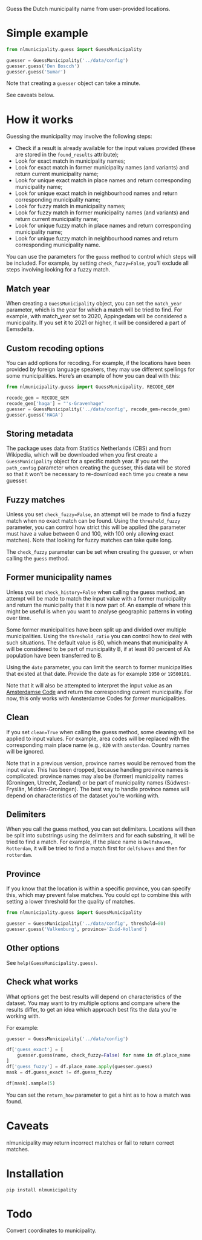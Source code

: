 Guess the Dutch municipality name from user-provided locations. 

# Simple example

```python
from nlmunicipality.guess import GuessMunicipality

guesser = GuessMunicipality('../data/config')
guesser.guess('Den Boscch')
guesser.guess('Sumar')
```

Note that creating a `guesser` object can take a minute.

See caveats below.

# How it works

Guessing the municipality may involve the following steps:

- Check if a result is already available for the input values provided (these are stored in the `found_results` attribute);
- Look for exact match in municipality names;
- Look for exact match in former municipality names (and variants) and return current municipality name;
- Look for unique exact match in place names and return corresponding municipality name;
- Look for unique exact match in neighbourhood names and return corresponding municipality name;
- Look for fuzzy match in municipality names;
- Look for fuzzy match in former municipality names (and variants) and return current municipality name;
- Look for unique fuzzy match in place names and return corresponding municipality name;
- Look for unique fuzzy match in neighbourhood names and return corresponding municipality name.

You can use the parameters for the `guess` method to control which steps will be included. For example, by setting `check_fuzzy=False`, you’ll exclude all steps involving looking for a fuzzy match.

## Match year

When creating a `GuessMunicipality` object, you can set the `match_year` parameter, which is the year for which a match will be tried to find. For example, with match_year set to 2020, Appingedam will be considered a municipality. If you set it to 2021 or higher, it will be considered a part of Eemsdelta.

## Custom recoding options

You can add options for recoding. For example, if the locations have been provided by foreign language speakers, they may use different spellings for some municipalities. Here’s an example of how you can deal with this:

```python
from nlmunicipality.guess import GuessMunicipality, RECODE_GEM

recode_gem = RECODE_GEM
recode_gem['haga'] = "'s-Gravenhage"
guesser = GuessMunicipality('../data/config', recode_gem=recode_gem)
guesser.guess('HAGA')
```

## Storing metadata

The package uses data from Statitics Netherlands (CBS) and from Wikipedia, which will be downloaded when you first create a `GuessMunicipality` object for a specific match year. If you set the `path_config` parameter when creating the guesser, this data will be stored so that it won’t be necessary to re-download each time you create a new guesser.

## Fuzzy matches

Unless you set `check_fuzzy=False`, an attempt will be made to find a fuzzy match when no exact match can be found. Using the `threshold_fuzzy` parameter, you can control how strict this will be applied (the parameter must have a value between 0 and 100, with 100 only allowing exact matches). Note that looking for fuzzy matches can take quite long. 

The `check_fuzzy` parameter can be set when creating the guesser, or when calling the `guess` method.

## Former municipality names

Unless you set `check_history=False` when calling the guess method, an attempt will be made to match the input value with a former municipality and return the municipality that it is now part of. An example of where this might be useful is when you want to analyse geographic patterns in voting over time.

Some former municipalities have been split up and divided over multiple municipalities. Using the `threshold_ratio` you can control how to deal with such situations. The default value is 80, which means that municipality A will be considered to be part of municipality B, if at least 80 percent of A’s population have been transferred to B.

Using the `date` parameter, you can limit the search to former municipalities that existed at that date. Provide the date as for example `1950` or `19500101`.

Note that it will also be attempted to interpret the input value as an [Amsterdamse Code][amco] and return the corresponding current municipality. For now, this only works with Amsterdamse Codes for *former* municipalities.


## Clean

If you set `clean=True` when calling the guess method, some cleaning will be applied to input values. For example, area codes will be replaced with the corresponding main place name (e.g., <code>020</code> with <code>amsterdam</code>. Country names will be ignored. 

Note that in a previous version, province names would be removed from the input value. This has been dropped, because handling province names is complicated: province names may also be (former) municipality names (Groningen, Utrecht, Zeeland) or be part of municipality names (Súdwest-Fryslân, Midden-Groningen). The best way to handle province names will depend on characteristics of the dataset you’re working with.

## Delimiters

When you call the guess method, you can set delimiters. Locations will then be split into substrings using the delimiters and for each substring, it will be tried to find a match. For example, if the place name is <code>Delfshaven, Rotterdam</code>, it will be tried to find a match first for <code>delfshaven</code> and then for <code>rotterdam</code>.

## Province

If you know that the location is within a specific province, you can specify this, which may prevent false matches. You could opt to combine this with setting a lower threshold for the quality of matches.

```python
from nlmunicipality.guess import GuessMunicipality

guesser = GuessMunicipality('../data/config', threshold=80)
guesser.guess('Valkenburg', province='Zuid-Holland')
```

## Other options

See `help(GuessMunicipality.guess)`.

## Check what works

What options get the best results will depend on characteristics of the dataset. You may want to try multiple options and compare where the results differ, to get an idea which approach best fits the data you’re working with.

For example:
```python
guesser = GuessMunicipality('../data/config')

df['guess_exact'] = [
    guesser.guess(name, check_fuzzy=False) for name in df.place_name
]
df['guess_fuzzy'] = df.place_name.apply(guesser.guess)
mask = df.guess_exact != df.guess_fuzzy

df[mask].sample(5)
```

You can set the `return_how` parameter to get a hint as to how a match was found.

# Caveats

nlmunicipality may return incorrect matches or fail to return correct matches.


# Installation

`pip install nlmunicipality`

# Todo

Convert coordinates to municipality.

[stack]:https://stackoverflow.com/questions/15268953/how-to-install-python-package-from-github
[amco]:https://nl.wikipedia.org/wiki/Amsterdamse_code


